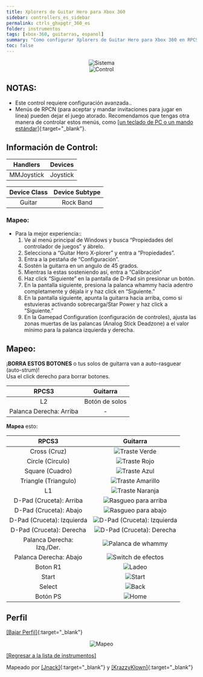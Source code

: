 ```yaml
---
title: Xplorers de Guitar Hero para Xbox 360
sidebar: controllers_es_sidebar
permalink: ctrls_ghxpgtr_360_es
folder: instrumentos
tags: [xbox-360, guitarras, espanol]
summary: "Como configurar Xplorers de Guitar Hero para Xbox 360 en RPCS3."
toc: false
---
```


<div align="center"> <img src="https://rb3pc.milohax.org/images/instruments/plat/360.png" alt="Sistema" title="Sistema"></div>

<div align="center"> <img src="https://rb3pc.milohax.org/images/instruments/cont/xplorercontroller.png" alt="Control" title="Control"></div>

## NOTAS:

* Este control requiere configuración avanzada..
* Menús de RPCN (para aceptar y mandar invitaciones para jugar en linea) pueden dejar el juego atorado. Recomendamos que tengas otra manera de controlar estos menús, como [[un teclado de PC o un mando estándar]](https://rb3pc.milohax.org/ctrls_pads_es){:target="_blank"}.

## Información de Control:

| Handlers | Devices |
|:------------------:|:---------------------:|
| MMJoystick | Joystick |

| Device Class | Device Subtype |
|:------------------:|:---------------------:|
| Guitar | Rock Band |

### Mapeo:

* Para la mejor experiencia::
	1. Ve al menú principal de Windows y busca “Propiedades del controlador de juegos” y ábrelo.
	2. Selecciona a “Guitar Hero X-plorer” y entra a “Propiedades”.
	3. Entra a la pestaña de “Configuración”.
	4. Sostén la guitarra en un angulo de 45 grados.
	5. Mientras la estas sosteniendo así, entra a “Calibración”
	6. Haz click “Siguiente” en la pantalla de D-Pad sin presionar un botón.
	7. En la pantalla siguiente, presiona la palanca whammy hacia adentro completamente y déjala ir y haz click en “Siguiente.”
	8. En la pantalla siguiente, apunta la guitarra hacia arriba, como si estuvieras activando sobrecarga/Star Power y haz click a “Siguiente.”
	9. En la Gamepad Configuration (configuración de controles), ajusta las zonas muertas de las palancas (Analog Stick Deadzone) a el valor mínimo para la palanca izquierda y derecha.

## Mapeo:

¡**BORRA ESTOS BOTONES** o tus solos de guitarra van a auto-rasguear (auto-strum)!  
Usa el click derecho para borrar botones.

| **RPCS3** | **Guitarra** |
|:--------:|:-----------:|
| L2 | Botón de solos |
| Palanca Derecha: Arriba | - |

**Mapea** esto:

| **RPCS3** | **Guitarra** |
|:---------:|:----------:|
| Cross (Cruz) | ![Traste Verde](https://rb3pc.milohax.org/images/btns/gtrs/gf.png "Traste Verde") |
| Circle (Circulo) | ![Traste Rojo](https://rb3pc.milohax.org/images/btns/gtrs/rf.png "Traste Rojo") |
| Square (Cuadro) | ![Traste Azul](https://rb3pc.milohax.org/images/btns/gtrs/bf.png "Traste Azul") |
| Triangle (Triangulo) | ![Traste Amarillo](https://rb3pc.milohax.org/images/btns/gtrs/yf.png "Traste Amarillo") |
| L1 | ![Traste Naranja](https://rb3pc.milohax.org/images/btns/gtrs/of.png "Traste Naranja") |
| D-Pad (Cruceta): Arriba | ![Rasgueo para arriba](https://rb3pc.milohax.org/images/btns/gtrs/sbu.png "Rasgueo para arriba") |
| D-Pad (Cruceta): Abajo | ![Rasgueo para abajo](https://rb3pc.milohax.org/images/btns/gtrs/sbd.png "Rasgueo para abajo") |
| D-Pad (Cruceta): Izquierda | ![D-Pad (Cruceta): Izquierda](https://rb3pc.milohax.org/images/btns/gtrs/dpl.png "D-Pad (Cruceta): Izquierda") |
| D-Pad (Cruceta): Derecha | ![D-Pad (Cruceta): Derecha](https://rb3pc.milohax.org/images/btns/gtrs/dpr.png "D-Pad (Cruceta): Derecha") |
| Palanca Derecha: <br/> Izq./Der. | ![Palanca de whammy](https://rb3pc.milohax.org/images/btns/gtrs/wb.png "Palanca de whammy") |
| Palanca Derecha: Abajo | ![Switch de efectos](https://rb3pc.milohax.org/images/btns/gtrs/fx.png "Switch de efectos") |
| Boton R1 | ![Ladeo](https://rb3pc.milohax.org/images/btns/gtrs/ts.png "Ladeo") |
| Start | ![Start](https://rb3pc.milohax.org/images/btns/ctrls/360/start.png "Start") |
| Select | ![Back](https://rb3pc.milohax.org/images/btns/ctrls/360/back.png "Back") |
| Botón PS | ![Home](https://rb3pc.milohax.org/images/btns/ctrls/360/home.png "Home") |

## Perfil

[[Bajar Perfil]](https://github.com/carlmylo/docu-rpcs3/raw/gh-pages/downloads/instrument-repo/Xbox%20360%20Guitar%20Hero%20Xplorer.7z){:target="_blank"}

<div align="center"> <img src="https://rb3pc.milohax.org/images/instruments/maps/gtr360ghxpmapping.png" alt="Mapeo" title="Mapeo"></div>

[[Regresar a la lista de instrumentos]](https://rb3pc.milohax.org/ctrls_es#lista-de-instrumentos)

Mapeado por [[Jnack]](https://www.youtube.com/@jnackmclain){:target="_blank"} y [[KrazzyKlown]](https://www.youtube.com/@KrazzyKlown){:target="_blank"}